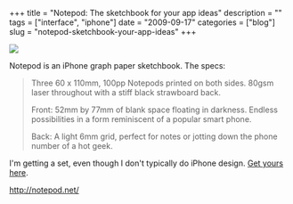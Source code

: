 +++
title = "Notepod: The sketchbook for your app ideas"
description = ""
tags = ["interface", "iphone"]
date = "2009-09-17"
categories = ["blog"]
slug = "notepod-sketchbook-your-app-ideas"
+++



  <div class="notebook-screenshot"><a href="http://notepod.net/"><img src="//konigi.com/media/bluga/wt4ab25cbfcae79_0.jpg"/></a></div><p>Notepod is an iPhone graph paper sketchbook. The specs:</p>
<blockquote><p>Three 60 x 110mm, 100pp Notepods printed on both sides. 80gsm laser throughout with a stiff black strawboard back.</p>
<p>Front: 52mm by 77mm of blank space floating in darkness. Endless possibilities in a form reminiscent of a popular smart phone.</p>
<p>Back: A light 6mm grid, perfect for notes or jotting down the phone number of a hot geek.</p></blockquote>
<p>I'm getting a set, even though I don't typically do iPhone design. <a href="http://notepod.net/">Get yours here</a>.</p>
    
  <a href="http://notepod.net/">http://notepod.net/</a>
